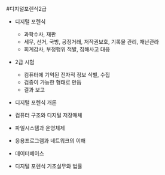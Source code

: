 #디지털포렌식2급

* 디지털 포렌식
  * 과학수사, 재판
  * 세무, 선거, 국방, 공정거래, 저작권보호, 기록물 관리, 재난관라
  * 회계감사, 부정행위 적발, 침해사고 대응

* 2급 시험
  * 컴퓨터에 기억된 전자적 정보 식별, 수집
  * 검증이 가능한 형태로 만듬
  * 결과 보고

* 디지털 포렌식 개론

* 컴퓨터 구조와 디지털 저장매체

* 파일시스템과 운영체제

* 응용프로그램과 네트워크의 이해

* 데이터베이스

* 디지털 포렌식 기초실무와 법률